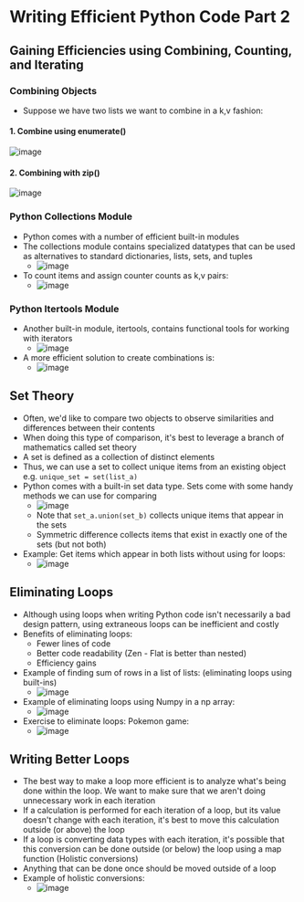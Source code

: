 # Writing Efficient Python Code Part 2

## Gaining Efficiencies using Combining, Counting, and Iterating
### Combining Objects
* Suppose we have two lists we want to combine in a k,v fashion:
#### 1. Combine using enumerate()
![image](https://github.com/IsaacMwendwa/Data-Engineering-Track-DataCamp/assets/51324520/ab7e9ef4-5734-49e0-98d5-0763f06c3b90)

#### 2. Combining with zip()
![image](https://github.com/IsaacMwendwa/Data-Engineering-Track-DataCamp/assets/51324520/8ef76690-a3b6-4559-8ade-2ac92cfa2613)

### Python Collections Module
* Python comes with a number of efficient built-in modules
* The collections module contains specialized datatypes that can be used as alternatives to standard dictionaries, lists, sets, and tuples
    * ![image](https://github.com/IsaacMwendwa/Data-Engineering-Track-DataCamp/assets/51324520/f5983e87-574b-4b68-8d02-584b1a8c7dff)
* To count items and assign counter counts as k,v pairs:
    * ![image](https://github.com/IsaacMwendwa/Data-Engineering-Track-DataCamp/assets/51324520/7ee247c8-e60b-4d05-bf34-ff1ab84dd5df)

### Python Itertools Module
* Another built-in module, itertools, contains functional tools for working with iterators
    * ![image](https://github.com/IsaacMwendwa/Data-Engineering-Track-DataCamp/assets/51324520/f2fb3ad6-9033-4350-91c1-606c1a39dd8f)
* A more efficient solution to create combinations is:
    * ![image](https://github.com/IsaacMwendwa/Data-Engineering-Track-DataCamp/assets/51324520/ead87aa8-4675-43b9-9e37-32a78c1f34b8)

## Set Theory
* Often, we'd like to compare two objects to observe similarities and differences between their contents
* When doing this type of comparison, it's best to leverage a branch of mathematics called set theory
*  A set is defined as a collection of distinct elements
*  Thus, we can use a set to collect unique items from an existing object e.g. `unique_set = set(list_a)`
* Python comes with a built-in set data type. Sets come with some handy methods we can use for comparing
     * ![image](https://github.com/IsaacMwendwa/Data-Engineering-Track-DataCamp/assets/51324520/efc461da-ef22-4e35-9c36-9c382b3d1c8a)
     * Note that `set_a.union(set_b)` collects unique items that appear in the sets
     * Symmetric difference collects items that exist in exactly one of the sets (but not both)
* Example: Get items which appear in both lists without using for loops:
     * ![image](https://github.com/IsaacMwendwa/Data-Engineering-Track-DataCamp/assets/51324520/0d79662e-82da-445a-a27b-43936b176eed)

 ## Eliminating Loops
 * Although using loops when writing Python code isn't necessarily a bad design pattern, using extraneous loops can be inefficient and costly
 * Benefits of eliminating loops:
      * Fewer lines of code
      * Better code readability (Zen - Flat is better than nested)
      * Efficiency gains
* Example of finding sum of rows in a list of lists: (eliminating loops using built-ins)
     * ![image](https://github.com/IsaacMwendwa/Data-Engineering-Track-DataCamp/assets/51324520/6a67203b-f278-48b0-a11c-e243aa9b9802)
* Example of eliminating loops using Numpy in a np array:
     * ![image](https://github.com/IsaacMwendwa/Data-Engineering-Track-DataCamp/assets/51324520/cf37d41e-1034-40e3-a5a6-c17771c82a4c)
* Exercise to eliminate loops: Pokemon game:
    * ![image](https://github.com/IsaacMwendwa/Data-Engineering-Track-DataCamp/assets/51324520/13e6897b-db18-413c-b900-9249cc5a750d)

## Writing Better Loops
* The best way to make a loop more efficient is to analyze what's being done within the loop. We want to make sure that we aren't doing unnecessary work in each iteration
* If a calculation is performed for each iteration of a loop, but its value doesn't change with each iteration, it's best to move this calculation outside (or above) the loop
* If a loop is converting data types with each iteration, it's possible that this conversion can be done outside (or below) the loop using a map function (Holistic conversions)
* Anything that can be done once should be moved outside of a loop
* Example of holistic conversions:
   * ![image](https://github.com/IsaacMwendwa/Data-Engineering-Track-DataCamp/assets/51324520/5ab8ddc3-941f-45a3-b8b1-507dafae016c)
 
